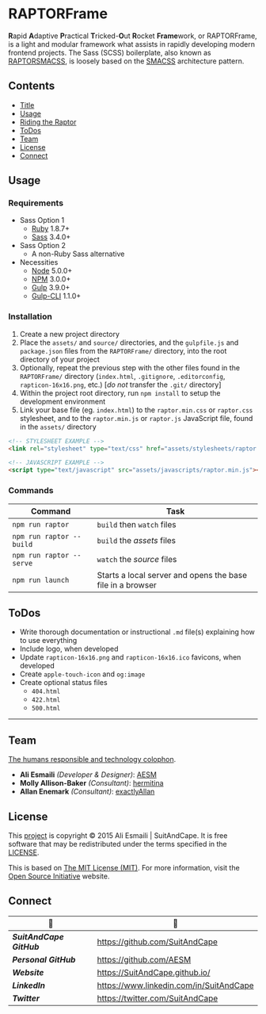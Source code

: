 <!-- README.md -->

RAPTORFrame
===============================================================================

**R**apid **A**daptive **P**ractical **T**ricked-**O**ut **R**ocket **Frame**work, or RAPTORFrame, is a light and modular framework what assists in rapidly developing modern frontend projects.
The Sass (SCSS) boilerplate, also known as [RAPTORSMACSS](https://github.com/SuitAndCape/RAPTORSMACSS), is loosely based on the [SMACSS](https://smacss.com/) architecture pattern.

## Contents

- [Title](#raptorframe)
- [Usage](#usage)
- [Riding the Raptor](#riding-the-raptor)
- [ToDos](#todos)
- [Team](#team)
- [License](#license)
- [Connect](#connect)

## Usage

### Requirements
- Sass Option 1
  + [Ruby](https://www.ruby-lang.org/en/) 1.8.7+ 
  + [Sass](https://github.com/sass/sass) 3.4.0+
- Sass Option 2
  + A non-Ruby Sass alternative
- Necessities
  + [Node](https://github.com/nodejs/node) 5.0.0+
  + [NPM](https://docs.npmjs.com/getting-started/what-is-npm) 3.0.0+
  + [Gulp](https://github.com/gulpjs/gulp) 3.9.0+
  + [Gulp-CLI](https://github.com/gulpjs/gulp-cli) 1.1.0+

### Installation
1. Create a new project directory
2. Place the `assets/` and `source/` directories, and the `gulpfile.js` and `package.json` files from the `RAPTORFrame/` directory, into the root directory of your project
3. Optionally, repeat the previous step with the other files found in the `RAPTORFrame/` directory (`index.html`, `.gitignore`, `.editorconfig`, `rapticon-16x16.png`, etc.) [_do not_ transfer the `.git/` directory]
4. Within the project root directory, run `npm install` to setup the development environment
5. Link your base file (eg. `index.html`) to the `raptor.min.css` or `raptor.css` stylesheet, and to the `raptor.min.js` or `raptor.js` JavaScript file, found in the `assets/` directory

``` html
<!-- STYLESHEET EXAMPLE -->
<link rel="stylesheet" type="text/css" href="assets/stylesheets/raptor.min.css" />
```

``` html
<!-- JAVASCRIPT EXAMPLE -->
<script type="text/javascript" src="assets/javascripts/raptor.min.js"></script>
```

### Commands
|          Command          |            Task            |
|---------------------------|----------------------------|
|      `npm run raptor`     | `build` then `watch` files |
| `npm run raptor -- build` | `build` the _assets_ files |
| `npm run raptor -- serve` | `watch` the _source_ files |
|     `npm run launch`      | Starts a local server and opens the base file in a browser |

## ToDos

- Write thorough documentation or instructional `.md` file(s) explaining how to use everything
- Include logo, when developed
- Update `rapticon-16x16.png` and `rapticon-16x16.ico` favicons, when developed
- Create `apple-touch-icon` and `og:image`
- Create optional status files
  + `404.html`
  + `422.html`
  + `500.html`

-------------------------------------------------------------------------------

## Team

[The humans responsible and technology colophon](https://github.com/SuitAndCape/RAPTORFrame/blob/Info/humans.txt).

- **Ali Esmaili** _(Developer & Designer)_: [AESM](https://github.com/AESM)
- **Molly Allison-Baker** _(Consultant)_: [hermitina](https://github.com/hermitina)
- **Allan Enemark** _(Consultant)_: [exactlyAllan](https://github.com/exactlyAllan)

## License

This [project](#raptorframe) is copyright © 2015 Ali Esmaili | SuitAndCape.  It is free software that may be redistributed under the terms specified in the [LICENSE](https://github.com/SuitAndCape/RAPTORFrame/blob/Info/LICENSE).

This is based on [The MIT License (MIT)](http://opensource.org/licenses/MIT).  For more information, visit the [Open Source Initiative](http://opensource.org/) website.

## Connect

|               :tophat:               |               :rocket:               |
| ------------------------------------ | ------------------------------------ |
**_SuitAndCape GitHub_** | https://github.com/SuitAndCape
**_Personal GitHub_**    | https://github.com/AESM
**_Website_**            | https://SuitAndCape.github.io/
**_LinkedIn_**           | https://www.linkedin.com/in/SuitAndCape
**_Twitter_**            | https://twitter.com/SuitAndCape
